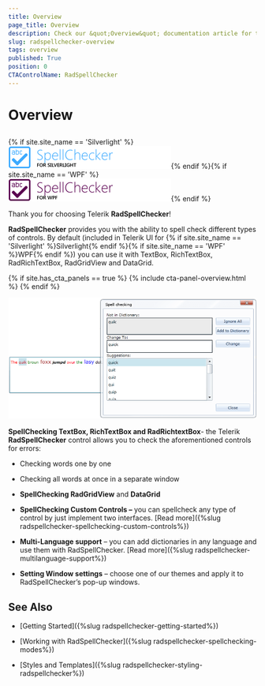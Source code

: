 ```yaml
---
title: Overview
page_title: Overview
description: Check our &quot;Overview&quot; documentation article for the RadSpellChecker {{ site.framework_name }} control.
slug: radspellchecker-overview
tags: overview
published: True
position: 0
CTAControlName: RadSpellChecker
---
```


# Overview



## 

{% if site.site_name == 'Silverlight' %}![](images/RadSpellChecker_Overview_sl.png){% endif %}{% if site.site_name == 'WPF' %}![](images/RadSpellChecker_Overview_wpf.png){% endif %}

Thank you for choosing Telerik __RadSpellChecker__!

__RadSpellChecker__ provides you with the ability to spell check different types of controls. By default (included in Telerik UI for {% if site.site_name == 'Silverlight' %}Silverlight{% endif %}{% if site.site_name == 'WPF' %}WPF{% endif %}) you can use it with TextBox, RichTextBox, RadRichTextBox, RadGridView and DataGrid.

{% if site.has_cta_panels == true %}
{% include cta-panel-overview.html %}
{% endif %}

![](images/RadSpellChecker_Overview.png)

__SpellChecking TextBox, RichTextBox and RadRichtextBox__- the Telerik __RadSpellChecker__ control allows you to check the aforementioned controls for errors:

* Checking words one by one

* Checking all words at once in a separate window

* __SpellChecking RadGridView__ and __DataGrid__ 

* __SpellChecking Custom Controls –__ you can spellcheck any type of control by just implement two interfaces. [Read more]({%slug radspellchecker-spellchecking-custom-controls%})

* __Multi-Language support__ – you can add dictionaries in any language and use them with RadSpellChecker. [Read more]({%slug radspellchecker-multilanguage-support%})

* __Setting Window settings__ – choose one of our themes and apply it to RadSpellChecker’s pop-up windows.

## See Also

 * [Getting Started]({%slug radspellchecker-getting-started%})

 * [Working with RadSpellChecker]({%slug radspellchecker-spellchecking-modes%})

 * [Styles and Templates]({%slug radspellchecker-styling-radspellchecker%})
